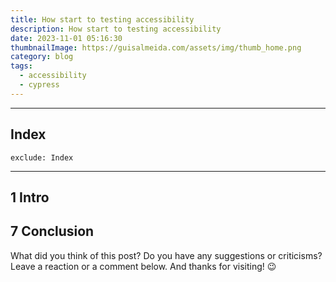 ```yaml
---
title: How start to testing accessibility
description: How start to testing accessibility
date: 2023-11-01 05:16:30
thumbnailImage: https://guisalmeida.com/assets/img/thumb_home.png
category: blog
tags:
  - accessibility
  - cypress
---
```

___

## Index

```toc
exclude: Index
```
---

## 1 Intro


## 7 Conclusion


What did you think of this post? Do you have any suggestions or criticisms? Leave a reaction or a comment below. And thanks for visiting! 😉